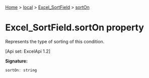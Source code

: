 [Home](./index) &gt; [local](local.md) &gt; [Excel\_SortField](local.excel_sortfield.md) &gt; [sortOn](local.excel_sortfield.sorton.md)

# Excel\_SortField.sortOn property

Represents the type of sorting of this condition. 

 \[Api set: ExcelApi 1.2\]

**Signature:**
```javascript
sortOn: string
```
